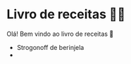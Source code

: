 # Livro de receitas :woman_cook:

Olá! Bem vindo ao livro de receitas :wave:

- Strogonoff de berinjela
- 
